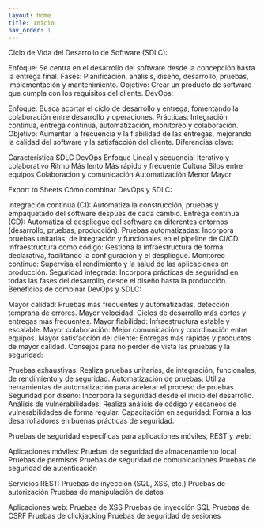 ```yaml
---
layout: home
title: Inicio
nav_order: 1
---
```


Ciclo de Vida del Desarrollo de Software (SDLC):

Enfoque: Se centra en el desarrollo del software desde la concepción hasta la entrega final.
Fases: Planificación, análisis, diseño, desarrollo, pruebas, implementación y mantenimiento.
Objetivo: Crear un producto de software que cumpla con los requisitos del cliente.
DevOps:

Enfoque: Busca acortar el ciclo de desarrollo y entrega, fomentando la colaboración entre desarrollo y operaciones.
Prácticas: Integración continua, entrega continua, automatización, monitoreo y colaboración.
Objetivo: Aumentar la frecuencia y la fiabilidad de las entregas, mejorando la calidad del software y la satisfacción del cliente.
Diferencias clave:

Característica	SDLC	DevOps
Enfoque	Lineal y secuencial	Iterativo y colaborativo
Ritmo	Más lento	Más rápido y frecuente
Cultura	Silos entre equipos	Colaboración y comunicación
Automatización	Menor	Mayor

Export to Sheets
Cómo combinar DevOps y SDLC:

Integración continua (CI): Automatiza la construcción, pruebas y empaquetado del software después de cada cambio.
Entrega continua (CD): Automatiza el despliegue del software en diferentes entornos (desarrollo, pruebas, producción).
Pruebas automatizadas: Incorpora pruebas unitarias, de integración y funcionales en el pipeline de CI/CD.
Infraestructura como código: Gestiona la infraestructura de forma declarativa, facilitando la configuración y el despliegue.
Monitoreo continuo: Supervisa el rendimiento y la salud de las aplicaciones en producción.
Seguridad integrada: Incorpora prácticas de seguridad en todas las fases del desarrollo, desde el diseño hasta la producción.
Beneficios de combinar DevOps y SDLC:

Mayor calidad: Pruebas más frecuentes y automatizadas, detección temprana de errores.
Mayor velocidad: Ciclos de desarrollo más cortos y entregas más frecuentes.
Mayor fiabilidad: Infraestructura estable y escalable.
Mayor colaboración: Mejor comunicación y coordinación entre equipos.
Mayor satisfacción del cliente: Entregas más rápidas y productos de mayor calidad.
Consejos para no perder de vista las pruebas y la seguridad:

Pruebas exhaustivas: Realiza pruebas unitarias, de integración, funcionales, de rendimiento y de seguridad.
Automatización de pruebas: Utiliza herramientas de automatización para acelerar el proceso de pruebas.
Seguridad por diseño: Incorpora la seguridad desde el inicio del desarrollo.
Análisis de vulnerabilidades: Realiza análisis de código y escaneos de vulnerabilidades de forma regular.
Capacitación en seguridad: Forma a los desarrolladores en buenas prácticas de seguridad.


Pruebas de seguridad específicas para aplicaciones móviles, REST y web:

Aplicaciones móviles:
Pruebas de seguridad de almacenamiento local
Pruebas de permisos
Pruebas de seguridad de comunicaciones
Pruebas de seguridad de autenticación

Servicios REST:
Pruebas de inyección (SQL, XSS, etc.)
Pruebas de autorización
Pruebas de manipulación de datos

Aplicaciones web:
Pruebas de XSS
Pruebas de inyección SQL
Pruebas de CSRF
Pruebas de clickjacking
Pruebas de seguridad de sesiones

